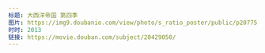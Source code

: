 ```yaml
---
标题: 大西洋帝国 第四季
图片: https://img9.doubanio.com/view/photo/s_ratio_poster/public/p2077508246.jpg
时时: 2013
链接: https://movie.douban.com/subject/20429050/
---
```

